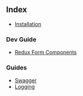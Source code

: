 ## Index

- [Installation](/installation.md)

### Dev Guide

- [Redux Form Components](/dev/devformcomponents.md)


### Guides

- [Swagger](/swagger.md)
- [Logging](/logging.md)
